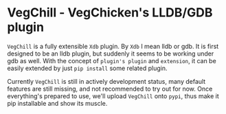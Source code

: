 # VegChill - VegChicken's LLDB/GDB plugin
`VegChill` is a fully extensible `Xdb` plugin. By `Xdb` I mean lldb or gdb. It is first designed
to be an lldb plugin, but suddenly it seems to be working under gdb as well. With the concept of
`plugin's plugin` and `extension`, it can be easily extended by just `pip install` some related
plugin.

Currently `VegChill` is still in actively development status, many default features are
still missing, and not recommended to try out for now. Once everything's prepared to use,
we'll upload `VegChill` onto `pypi`, thus make it pip installable and show its muscle.
